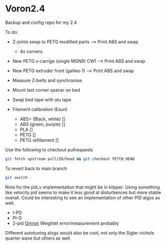 # Voron2.4
Backup and config repo for my 2.4



To do:
- Z-joints swap to PETG modified parts --> Print ABS and swap
  - 4x corners
- New PETG x-carrige (single MGN9) CW1 --> Print ABS and swap
- New PETG extruder front (galileo 1) --> Print ABS and swap

- Measure Z-belts and synchronise.
- Mount last corner spacer on bed
- Swap bed tape with alu tape


- Filament calibration (Esun)
  - ABS+ (Black, white) []
  - ABS (green, purple) []
  - PLA []
  - PETG []
  - PETG refillament []  


Use the following to checkout pullrequests 
```Bash
git fetch upstream pull/ID/head && git checkout FETCH_HEAD
```
To revert back to main branch
```Bash
git switch -
```

Note for the pid_v implementation that might be in klipper. Using something like velocity pid seems to make it less good at disturbences but more stable overall. Could be interesting to see an implementation of other PID algos as well.
- I-PD
- PI-D
- 2-pid [Omron](https://assets.omron.eu/downloads/publication/en/v2/2-pid_white_paper_en.pdf) Weightet error/measurement probably

Different autotuning alogs would also be cool, not only the Sigler nichols quarter wave but others as well
